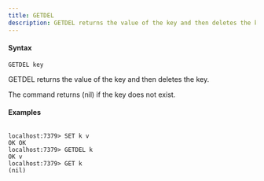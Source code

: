 ```yaml
---
title: GETDEL
description: GETDEL returns the value of the key and then deletes the key.
---
```


<!-- This file is automatically generated. Any modifications made directly to this file
  may be overwritten. For more details on how this file is generated and how to use
  the related commands, refer to the documentation available in the `internal/cmd/cmd_*.go` files.
-->

#### Syntax

```
GETDEL key
```


GETDEL returns the value of the key and then deletes the key.

The command returns (nil) if the key does not exist.
	

#### Examples

```

localhost:7379> SET k v
OK OK
localhost:7379> GETDEL k
OK v
localhost:7379> GET k
(nil)
	
```
